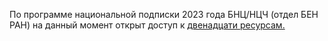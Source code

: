 <p>
По программе национальной подписки 2023 года БНЦ/НЦЧ (отдел БЕН РАН) на данный момент открыт доступ к
<a href="http://chglib.icp.ac.ru/more/nac. podpiska_2023.xlsx"> двенадцати ресурсам. </a>
</p>
